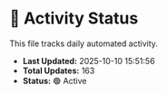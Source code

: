 # 🤖 Activity Status

This file tracks daily automated activity.

- **Last Updated:** 2025-10-10 15:51:56
- **Total Updates:** 163
- **Status:** 🟢 Active
